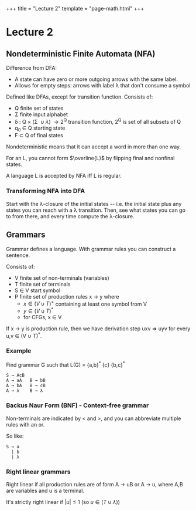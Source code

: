 +++
title = "Lecture 2"
template = "page-math.html"
+++

# Lecture 2

## Nondeterministic Finite Automata (NFA)

Difference from DFA:

-   A state can have zero or more outgoing arrows with the same label.
-   Allows for empty steps: arrows with label λ that don\'t consume a
    symbol

Defined like DFAs, except for transition function. Consists of:

-   Q finite set of states
-   Σ finite input alphabet
-   δ : Q × (Σ  ∪ *λ*)  → 2<sup>Q</sup> transition function, 2<sup>Q</sup> is set of all
    subsets of Q
-   q<sub>0</sub> ∈ Q starting state
-   F ⊂ Q of final states

Nondeterministic means that it can accept a word in more than one way.

For an L, you cannot form $\overline{L}$ by flipping final and nonfinal
states.

A language L is accepted by NFA iff L is regular.

### Transforming NFA into DFA

Start with the λ-closure of the initial states -- i.e. the initial state
plus any states you can reach with a λ transition. Then, see what states
you can go to from there, and every time compute the λ-closure.

## Grammars

Grammar defines a language. With grammar rules you can construct a
sentence.

Consists of:

-   V finite set of non-terminals (variables)
-   T finite set of terminals
-   S ∈ V start symbol
-   P finite set of production rules x → y where
    -   $x \in (V \cup T)^+$ containing at least one symbol from V
    -   $y \in (V \cup T)^*$
    -   for CFGs, x ∈ V

If x → y is production rule, then we have derivation step uxv ⇒ uyv for
every u,v ∈ (V ∪ T)<sup>\*</sup>.

### Example

Find grammar G such that L(G) = {a,b}<sup>\*</sup> {c} {b,c}<sup>\*</sup>

``` {.example}
S → AcB
A → aA   B → bB
A → bA   B → cB
A → λ    B → λ
```

### Backus Naur Form (BNF) - Context-free grammar

Non-terminals are indicated by \< and \>, and you can abbreviate
multiple rules with an or.

So like:

``` {.example}
S → a
  | b
  | λ
```

### Right linear grammars

Right linear if all production rules are of form A → uB or A → u, where
A,B are variables and u is a terminal.

It's strictly right linear if $|u|  \leq 1$ (so $u \in (T  \cup \lambda)$)
